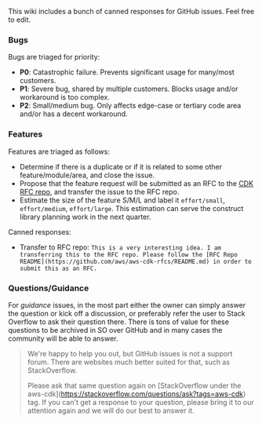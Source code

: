 This wiki includes a bunch of canned responses for GitHub issues. Feel free to edit.

### Bugs

Bugs are triaged for priority:

- **P0**: Catastrophic failure. Prevents significant usage for many/most customers.
- **P1**: Severe bug, shared by multiple customers. Blocks usage and/or workaround is too complex.
- **P2**: Small/medium bug. Only affects edge-case or tertiary code area and/or has a decent workaround.

### Features

Features are triaged as follows:

 - Determine if there is a duplicate or if it is related to some other feature/module/area, and close the issue.
 - Propose that the feature request will be submitted as an RFC to the [CDK RFC repo](https://github.com/aws/aws-cdk-rfcs), and transfer the issue to the RFC repo.
 - Estimate the size of the feature S/M/L and label it `effort/small`, `effort/medium`, `effort/large`. This estimation can serve the construct library planning work in the next quarter.

Canned responses:

- Transfer to RFC repo: `This is a very interesting idea. I am transferring this to the RFC repo. Please follow the [RFC Repo README](https://github.com/aws/aws-cdk-rfcs/README.md) in order to submit this as an RFC.`

### Questions/Guidance

For *guidance* issues, in the most part either the owner can simply answer the question or kick off a discussion, or preferably refer the user to Stack Overflow to ask their question there. There is tons of value for these questions to be archived in SO over GitHub and in many cases the community will be able to answer.

> We're happy to help you out, but GitHub issues is not a support forum. There are websites much better suited for that, such as StackOverflow.
>
> Please ask that same question again on \[StackOverflow under the aws-cdk](https://stackoverflow.com/questions/ask?tags=aws-cdk) tag. If you can't get a response to your question, please bring it to our attention again and we will do our best to answer it.
```